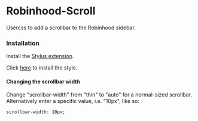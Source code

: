 # Robinhood-Scroll
Usercss to add a scrollbar to the Robinhood sidebar.

### Installation
Install the [Stylus extension](https://add0n.com/stylus.html).

Click [here](https://github.com/Lithovox/Robinhood-Scroll/raw/main/robinhood-scroll.user.css) to install the style.

#### Changing the scrollbar width
Change "scrollbar-width" from "thin" to "auto" for a normal-sized scrollbar. Alternatively enter a specific value, i.e. "10px", like so:

    scrollbar-width: 10px;
